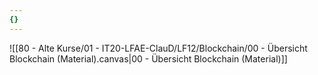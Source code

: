 ```yaml
---
{}
---
```

![[80 - Alte Kurse/01 - IT20-LFAE-ClauD/LF12/Blockchain/00 - Übersicht Blockchain (Material).canvas|00 - Übersicht Blockchain (Material)]]